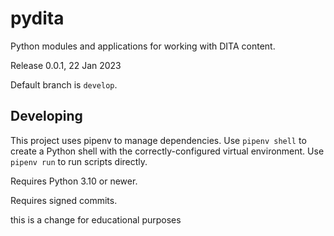 # pydita

Python modules and applications for working with DITA content.

Release 0.0.1, 22 Jan 2023

Default branch is `develop`.

## Developing

This project uses pipenv to manage dependencies. Use `pipenv shell` to create a Python shell with the correctly-configured virtual environment. Use `pipenv run` to run scripts directly.

Requires Python 3.10 or newer.

Requires signed commits.

this is a change for educational purposes
